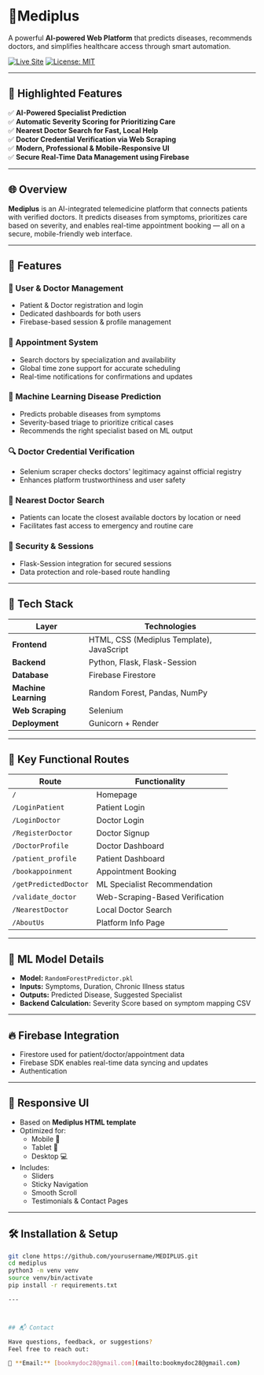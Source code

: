 # 🏥Mediplus

A powerful **AI-powered Web Platform** that predicts diseases, recommends doctors, and simplifies healthcare access through smart automation.

[![Live Site](https://img.shields.io/badge/Live-Demo-green?style=for-the-badge)](https://mediplus-1-h3zu.onrender.com)
[![License: MIT](https://img.shields.io/badge/License-MIT-blue.svg)](LICENSE)

---

## 🌟 Highlighted Features

✅ **AI-Powered Specialist Prediction**  
✅ **Automatic Severity Scoring for Prioritizing Care**  
✅ **Nearest Doctor Search for Fast, Local Help**  
✅ **Doctor Credential Verification via Web Scraping**  
✅ **Modern, Professional & Mobile-Responsive UI**  
✅ **Secure Real-Time Data Management using Firebase**

---

## 🌐 Overview

**Mediplus** is an AI-integrated telemedicine platform that connects patients with verified doctors. It predicts diseases from symptoms, prioritizes care based on severity, and enables real-time appointment booking — all on a secure, mobile-friendly web interface.

---

## 🚀 Features

### 👤 User & Doctor Management
- Patient & Doctor registration and login
- Dedicated dashboards for both users
- Firebase-based session & profile management

### 📅 Appointment System
- Search doctors by specialization and availability
- Global time zone support for accurate scheduling
- Real-time notifications for confirmations and updates

### 🧠 Machine Learning Disease Prediction
- Predicts probable diseases from symptoms
- Severity-based triage to prioritize critical cases
- Recommends the right specialist based on ML output

### 🔍 Doctor Credential Verification
- Selenium scraper checks doctors' legitimacy against official registry
- Enhances platform trustworthiness and user safety

### 📍 Nearest Doctor Search
- Patients can locate the closest available doctors by location or need
- Facilitates fast access to emergency and routine care

### 🔐 Security & Sessions
- Flask-Session integration for secured sessions
- Data protection and role-based route handling

---

## 🧰 Tech Stack

| Layer        | Technologies |
|--------------|--------------|
| **Frontend** | HTML, CSS (Mediplus Template), JavaScript |
| **Backend**  | Python, Flask, Flask-Session |
| **Database** | Firebase Firestore |
| **Machine Learning** | Random Forest, Pandas, NumPy |
| **Web Scraping** | Selenium |
| **Deployment** | Gunicorn + Render |

---

## 🔄 Key Functional Routes

| Route | Functionality |
|-------|----------------|
| `/` | Homepage |
| `/LoginPatient` | Patient Login |
| `/LoginDoctor` | Doctor Login |
| `/RegisterDoctor` | Doctor Signup |
| `/DoctorProfile` | Doctor Dashboard |
| `/patient_profile` | Patient Dashboard |
| `/bookappoinment` | Appointment Booking |
| `/getPredictedDoctor` | ML Specialist Recommendation |
| `/validate_doctor` | Web-Scraping-Based Verification |
| `/NearestDoctor` | Local Doctor Search |
| `/AboutUs` | Platform Info Page |

---

## 🤖 ML Model Details

- **Model:** `RandomForestPredictor.pkl`
- **Inputs:** Symptoms, Duration, Chronic Illness status
- **Outputs:** Predicted Disease, Suggested Specialist
- **Backend Calculation:** Severity Score based on symptom mapping CSV

---

## 🔥 Firebase Integration

- Firestore used for patient/doctor/appointment data
- Firebase SDK enables real-time data syncing and updates
- Authentication

---

## 📱 Responsive UI

- Based on **Mediplus HTML template**
- Optimized for:
  - Mobile 📱
  - Tablet 📲
  - Desktop 💻
- Includes:
  - Sliders
  - Sticky Navigation
  - Smooth Scroll
  - Testimonials & Contact Pages

---

## 🛠️ Installation & Setup

```bash
git clone https://github.com/yourusername/MEDIPLUS.git
cd mediplus
python3 -m venv venv
source venv/bin/activate
pip install -r requirements.txt

---



## 📬 Contact

Have questions, feedback, or suggestions?  
Feel free to reach out:

📧 **Email:** [bookmydoc28@gmail.com](mailto:bookmydoc28@gmail.com)




